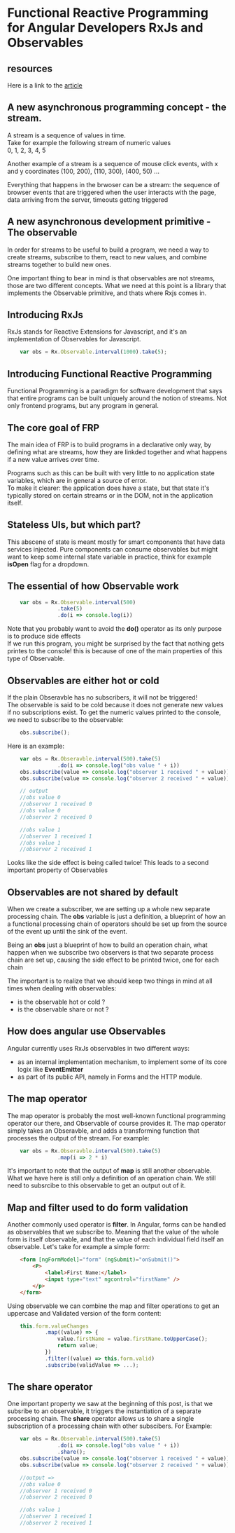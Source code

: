 # Functional Reactive Programming for Angular Developers RxJs and Observables

## resources
Here is a link to the [article](https://blog.angular-university.io/functional-reactive-programming-for-angular-2-developers-rxjs-and-observables/)

## A new asynchronous programming concept - the stream.

A stream is a sequence of values in time.  
Take for example the following stream of numeric values  
0, 1, 2, 3, 4, 5  

Another example of a stream is a sequence of mouse click events, with x and y coordinates
(100, 200), (110, 300), (400, 50) ...  

Everything that happens in the brwoser can be a stream: the sequence of browser events that are triggered when the user 
interacts with the page, data arriving from the server, timeouts getting triggered  

## A new asynchronous development primitive - The observable

In order for streams to be useful to build a program, we need a way to create streams, subscribe to them, 
react to new values, and combine streams together to build new ones.  

One important thing to bear in mind is that observables are not streams, those are two different concepts. 
What we need at this point is a library that implements the Observable primitive, and thats where Rxjs comes in.

## Introducing RxJs

RxJs stands for Reactive Extensions for Javascript, and it's an implementation of Observables for Javascript.   

```javascript
    var obs = Rx.Observable.interval(1000).take(5);
```

## Introducing Functional Reactive Programming

Functional Programming is a paradigm for software development that says that entire programs can be built uniquely around 
the notion of streams. Not only frontend programs, but any program in general.

## The core goal of FRP

The main idea of FRP is to build programs in a declarative only way, by defining what are streams, how they are linkded together 
and what happens if a new value arrives over time.  

Programs such as this can be built with very little to no application state variables, which are in general a source of error.  
To make it clearer: the application does have a state, but that state it's typically stored on certain streams or in the DOM, not 
in the application itself.

## Stateless UIs, but which part?

This abscene of state is meant mostly for smart components that have data services injected. Pure components 
can consume observables but might want to keep some internal state variable in practice, think for example **isOpen** flag
for a dropdown.

## The essential of how Observable work

```javascript
    var obs = Rx.Observable.interval(500)
                .take(5)
                .do(i => console.log(i))
```

Note that you probably want to avoid the **do()** operator as its only purpose is to produce side effects  
If we run this program, you might be surprised by the fact that nothing gets printes to the console! this is 
because of one of the main properties of this type of Observable.

## Observables are either hot or cold

If the plain Obseravble has no subscribers, it will not be triggered!  
The observable is said to be cold because it does not generate new values if no subscriptions exist. To get the 
numeric values printed to the console, we need to subscribe to the observable:  
```javascript
    obs.subscribe();
```

Here is an example:  
```javascript
    var obs = Rx.Obseravble.interval(500).take(5)
                .do(i => console.log("obs value " + i))
    obs.subscribe(value => console.log("observer 1 received " + value));
    obs.subscribe(value => console.log("observer 2 received " + value))

    // output
    //obs value 0
    //observer 1 received 0
    //obs value 0
    //observer 2 received 0

    //obs value 1
    //observer 1 received 1
    //obs value 1
    //observer 2 received 1

```

Looks like the side effect is being called twice! This leads to a second important property of Observables

## Observables are not shared by default

When we create a subscriber, we are setting up a whole new separate processing chain. The **obs** variable is just a definition, 
a blueprint of how an a functional processing chain of operators should be set up from the source of the event up until the sink of the event.

Being an **obs** just a blueprint of how to build an operation chain, what happen when we subscribe two observers is that two separate process chain 
are set up, causing the side effect to be printed twice, one for each chain

The important is to realize that we should keep two things in mind at all times when dealing with observables:  

* is the observable hot or cold ?
* is the observable share or not ?

## How does angular use Observables

Angular currently uses RxJs observables in two different ways:  

* as an internal implementation mechanism, to implement some of its core 
logix like **EventEmitter**
* as part of its public API, namely in Forms and the HTTP module.

## The map operator

The map operator is probably the most well-known functional programming operator our there, and Observable 
of course provides it. The map operator simply takes an Obseravble, and adds a transforming function that processes 
the output of the stream. For example:  
```javascript
    var obs = Rx.Obseravble.interval(500).take(5)
                .map(i => 2 * i)
```

It's important to note that the output of **map** is still another observable. What we have here is still only a definition 
of an operation chain. We still need to subsrcibe to this observable to get an output out of it.

## Map and filter used to do form validation

Another commonly used operator is **filter**. In Angular, forms can be handled as observables that we subscribe to. Meaning 
that the value of the whole form is itself observable, and that the value of each individual field itself an observable. 
Let's take for example a simple form:  
```html
    <form [ngFormModel]="form" (ngSubmit)="onSubmit()">
        <P>
            <label>First Name:</label>
            <input type="text" ngcontrol="firstName" />
        </p>
    </form>
```

Using observable we can combine the map and filter operations to get an uppercase and Validated version of the form content:

```javascript
    this.form.valueChanges
            .map((value) => {
                value.firstName = value.firstName.toUpperCase();
                return value;
            })
            .filter((value) => this.form.valid)
            .subscribe(validValue => ...);
```

## The share operator

One important property we saw at the beginning of this post, is that we subsribe to an observable, it triggers the instantiation of 
a separate processing chain. The **share** operator allows us to share a single subscription of a processing chain with other subscibers. For Example:  

```javascript
    var obs = Rx.Observable.interval(500).take(5)
                .do(i => console.log("obs value " + i))
                .share();
    obs.subscribe(value => console.log("observer 1 received " + value));
    obs.subscribe(value => console.log("observer 2 received " + value));

    //output => 
    //obs value 0
    //observer 1 received 0
    //observer 2 received 0

    //obs value 1
    //observer 1 received 1
    //observer 2 received 1
```